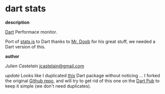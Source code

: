 dart stats
==========

**description**

  [Dart](http://www.dartlang.org) Performace monitor.

  Port of [stats.js](https://github.com/mrdoob/stats.js) to Dart
  thanks to [Mr. Doob](http://mrdoob.com) for his great stuff, we needed a
  Dart version of this.

**author**

*Julien Castelain* <jcastelain@gmail.com>

*update*
Looks like I duplicated [this](http://pub.dartlang.org/packages/stats) Dart package without noticing ... 
I forked the original [Github repo](http://financecoding.github.com/stats.dart/), 
and will try to get rid of this one on the [Dart Pub](http://pub.dartlang.org) to keep it simple 
(we don't need duplicates).



